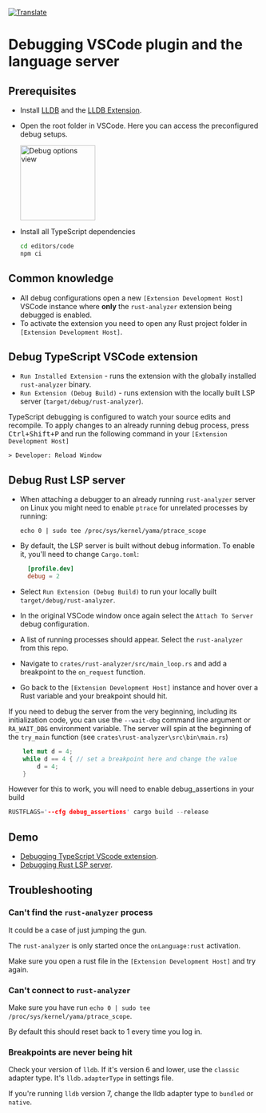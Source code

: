 <a href="https://github-com.translate.goog/rust-lang/rust-analyzer/blob/master/docs/dev/debugging.md?_x_tr_sl=auto&_x_tr_tl=en&_x_tr_hl=en&_x_tr_pto=wapp">![Translate](https://img.shields.io/badge/Translate-blue)</a>

# Debugging VSCode plugin and the language server

## Prerequisites

- Install [LLDB](https://lldb.llvm.org/) and the [LLDB Extension](https://marketplace.visualstudio.com/items?itemName=vadimcn.vscode-lldb).
- Open the root folder in VSCode. Here you can access the preconfigured debug setups.

  <img height=150px src="https://user-images.githubusercontent.com/36276403/74611090-92ec5380-5101-11ea-8a41-598f51f3f3e3.png" alt="Debug options view">

- Install all TypeScript dependencies
  ```bash
  cd editors/code
  npm ci
  ```

## Common knowledge

* All debug configurations open a new `[Extension Development Host]` VSCode instance
where **only** the `rust-analyzer` extension being debugged is enabled.
* To activate the extension you need to open any Rust project folder in `[Extension Development Host]`.


## Debug TypeScript VSCode extension

- `Run Installed Extension` - runs the extension with the globally installed `rust-analyzer` binary.
- `Run Extension (Debug Build)` - runs extension with the locally built LSP server (`target/debug/rust-analyzer`).

TypeScript debugging is configured to watch your source edits and recompile.
To apply changes to an already running debug process, press <kbd>Ctrl+Shift+P</kbd> and run the following command in your `[Extension Development Host]`

```
> Developer: Reload Window
```

## Debug Rust LSP server

- When attaching a debugger to an already running `rust-analyzer` server on Linux you might need to enable `ptrace` for unrelated processes by running:

  ```
  echo 0 | sudo tee /proc/sys/kernel/yama/ptrace_scope
  ```


- By default, the LSP server is built without debug information. To enable it, you'll need to change `Cargo.toml`:
  ```toml
    [profile.dev]
    debug = 2
  ```

- Select `Run Extension (Debug Build)` to run your locally built `target/debug/rust-analyzer`.

- In the original VSCode window once again select the `Attach To Server` debug configuration.

- A list of running processes should appear. Select the `rust-analyzer` from this repo.

- Navigate to `crates/rust-analyzer/src/main_loop.rs` and add a breakpoint to the `on_request` function.

- Go back to the `[Extension Development Host]` instance and hover over a Rust variable and your breakpoint should hit.

If you need to debug the server from the very beginning, including its initialization code, you can use the `--wait-dbg` command line argument or `RA_WAIT_DBG` environment variable. The server will spin at the beginning of the `try_main` function (see `crates\rust-analyzer\src\bin\main.rs`)
```rust
    let mut d = 4;
    while d == 4 { // set a breakpoint here and change the value
        d = 4;
    }
```

However for this to work, you will need to enable debug_assertions in your build
```rust
RUSTFLAGS='--cfg debug_assertions' cargo build --release
```

## Demo

- [Debugging TypeScript VScode extension](https://www.youtube.com/watch?v=T-hvpK6s4wM).
- [Debugging Rust LSP server](https://www.youtube.com/watch?v=EaNb5rg4E0M).

## Troubleshooting

### Can't find the `rust-analyzer` process

It could be a case of just jumping the gun.

The `rust-analyzer` is only started once the `onLanguage:rust` activation.

Make sure you open a rust file in the `[Extension Development Host]` and try again.

### Can't connect to `rust-analyzer`

Make sure you have run `echo 0 | sudo tee /proc/sys/kernel/yama/ptrace_scope`.

By default this should reset back to 1 every time you log in.

### Breakpoints are never being hit

Check your version of `lldb`. If it's version 6 and lower, use the `classic` adapter type.
It's `lldb.adapterType` in settings file.

If you're running `lldb` version 7, change the lldb adapter type to `bundled` or `native`.
